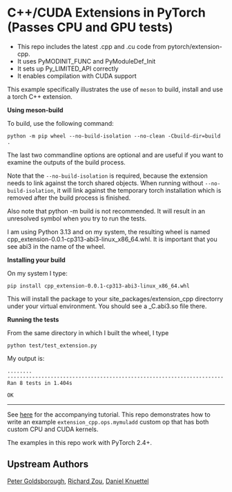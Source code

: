 # C++/CUDA Extensions in PyTorch (Passes CPU and GPU tests)

- This repo includes the latest .cpp and .cu code from pytorch/extension-cpp.
- It uses PyMODINIT_FUNC and PyModuleDef_Init
- It sets up Py_LIMITED_API correctly
- It enables compilation with CUDA support

This example specifically illustrates the use of `meson` to build, install and use a torch C++ extension.

**Using meson-build**

To build, use the following command:

```
python -m pip wheel --no-build-isolation --no-clean -Cbuild-dir=build .
```

The last two commandline options are optional and are useful if you want to examine the outputs of the build process.

Note that the `--no-build-isolation` is required, because the extension needs to link against
the torch shared objects. When running without `--no-build-isolation`, it will link against the
temporary torch installation which is removed after the build process is finished.

Also note that python -m build is not recommended. It will result in an unresolved symbol when you try to run the tests.

I am using Python 3.13 and on my system, the resulting wheel is named cpp_extension-0.0.1-cp313-abi3-linux_x86_64.whl.
It is important that you see abi3 in the name of the wheel.

**Installing your build**

On my system I type:

```
pip install cpp_extension-0.0.1-cp313-abi3-linux_x86_64.whl
```

This will install the package to your site_packages/extension_cpp directorry under your virtual environment. You should see a
_C.abi3.so file there.

**Running the tests**

From the same directory in which I built the wheel, I type

```
python test/test_extension.py
```

My output is:
```
........
----------------------------------------------------------------------
Ran 8 tests in 1.404s

OK
```

---

See [here](https://pytorch.org/tutorials/advanced/cpp_custom_ops.html) for the accompanying tutorial.
This repo demonstrates how to write an example `extension_cpp.ops.mymuladd`
custom op that has both custom CPU and CUDA kernels.

The examples in this repo work with PyTorch 2.4+.

## Upstream Authors

[Peter Goldsborough](https://github.com/goldsborough), [Richard Zou](https://github.com/zou3519),
[Daniel Knuettel](https://github.com/daknuett)
